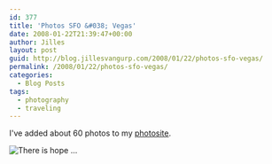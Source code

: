 ```yaml
---
id: 377
title: 'Photos SFO &#038; Vegas'
date: 2008-01-22T21:39:47+00:00
author: Jilles
layout: post
guid: http://blog.jillesvangurp.com/2008/01/22/photos-sfo-vegas/
permalink: /2008/01/22/photos-sfo-vegas/
categories:
  - Blog Posts
tags:
  - photography
  - traveling
---
```

I've added about 60 photos to my <a href="http://photos.jillesvangurp.com/Album/2008/San%20Francisco%20and%20Las%20Vegas/index.html">photosite</a>.

![There is hope ...](https://www.jillesvangurp.com/Album/2008/San%20Francisco%20and%20Las%20Vegas/slides/IMG_2826.jpg)